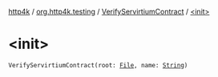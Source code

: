 [http4k](../../index.md) / [org.http4k.testing](../index.md) / [VerifyServirtiumContract](index.md) / [&lt;init&gt;](./-init-.md)

# &lt;init&gt;

`VerifyServirtiumContract(root: `[`File`](https://docs.oracle.com/javase/9/docs/api/java/io/File.html)`, name: `[`String`](https://kotlinlang.org/api/latest/jvm/stdlib/kotlin/-string/index.html)`)`